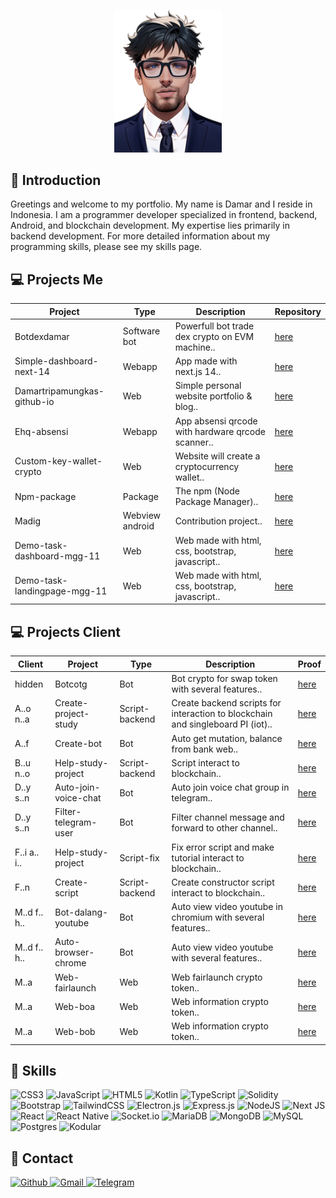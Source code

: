 <p align="center">
  <img alt="damartripamungkas" src="./public/profile.png" height="34%" width="34%">
</p>

## 📖 Introduction

Greetings and welcome to my portfolio. My name is Damar and I reside in Indonesia. I am a programmer developer specialized in frontend, backend, Android, and blockchain development. My expertise lies primarily in backend development. For more detailed information about my programming skills, please see my skills page.

## 💻 Projects Me

| Project                      | Type            | Description                                       | Repository                                                                |
| ---------------------------- | --------------- | ------------------------------------------------- | ------------------------------------------------------------------------- |
| Botdexdamar                  | Software bot    | Powerfull bot trade dex crypto on EVM machine..   | [here](https://github.com/damartripamungkas/botdexdamar)                  |
| Simple-dashboard-next-14     | Webapp          | App made with next.js 14..                        | [here](https://github.com/damartripamungkas/simple-dashboard-next-14)     |
| Damartripamungkas-github-io  | Web             | Simple personal website portfolio & blog..        | [here](https://github.com/damartripamungkas/damartripamungkas.github.io)  |
| Ehq-absensi                  | Webapp          | App absensi qrcode with hardware qrcode scanner.. | [here](https://github.com/damartripamungkas/ehq-absensi)                  |
| Custom-key-wallet-crypto     | Web             | Website will create a cryptocurrency wallet..     | [here](https://github.com/damartripamungkas/custom-key-wallet-crypto)     |
| Npm-package                  | Package         | The npm (Node Package Manager)..                  | [here](https://www.npmjs.com/~damartripamungkas)                          |
| Madig                        | Webview android | Contribution project..                            | [here](https://github.com/damartripamungkas/madig)                        |
| Demo-task-dashboard-mgg-11   | Web             | Web made with html, css, bootstrap, javascript..  | [here](https://github.com/damartripamungkas/demo-task-dashboard-mgg-11)   |
| Demo-task-landingpage-mgg-11 | Web             | Web made with html, css, bootstrap, javascript..  | [here](https://github.com/damartripamungkas/demo-task-landingpage-mgg-11) |

## 💻 Projects Client

| Client       | Project              | Type           | Description                                                                     | Proof             |
| ------------ | -------------------- | -------------- | ------------------------------------------------------------------------------- | ----------------- |
| hidden       | Botcotg              | Bot            | Bot crypto for swap token with several features..                               | [here](./LICENSE) |
| A..o n..a    | Create-project-study | Script-backend | Create backend scripts for interaction to blockchain and singleboard PI (iot).. | [here](./LICENSE) |
| A..f         | Create-bot           | Bot            | Auto get mutation, balance from bank web..                                      | [here](./LICENSE) |
| B..u n..o    | Help-study-project   | Script-backend | Script interact to blockchain..                                                 | [here](./LICENSE) |
| D..y s..n    | Auto-join-voice-chat | Bot            | Auto join voice chat group in telegram..                                        | [here](./LICENSE) |
| D..y s..n    | Filter-telegram-user | Bot            | Filter channel message and forward to other channel..                           | [here](./LICENSE) |
| F..i a.. i.. | Help-study-project   | Script-fix     | Fix error script and make tutorial interact to blockchain..                     | [here](./LICENSE) |
| F..n         | Create-script        | Script-backend | Create constructor script interact to blockchain..                              | [here](./LICENSE) |
| M..d f.. h.. | Bot-dalang-youtube   | Bot            | Auto view video youtube in chromium with several features..                     | [here](./LICENSE) |
| M..d f.. h.. | Auto-browser-chrome  | Bot            | Auto view video youtube with several features..                                 | [here](./LICENSE) |
| M..a         | Web-fairlaunch       | Web            | Web fairlaunch crypto token..                                                   | [here](./LICENSE) |
| M..a         | Web-boa              | Web            | Web information crypto token..                                                  | [here](./LICENSE) |
| M..a         | Web-bob              | Web            | Web information crypto token..                                                  | [here](./LICENSE) |

## 🧾 Skills

![CSS3](https://img.shields.io/badge/css3-%231572B6.svg?style=for-the-badge&logo=css3&logoColor=white) ![JavaScript](https://img.shields.io/badge/javascript-%23323330.svg?style=for-the-badge&logo=javascript&logoColor=%23F7DF1E) ![HTML5](https://img.shields.io/badge/html5-%23E34F26.svg?style=for-the-badge&logo=html5&logoColor=white) ![Kotlin](https://img.shields.io/badge/kotlin-%230095D5.svg?style=for-the-badge&logo=kotlin&logoColor=white) ![TypeScript](https://img.shields.io/badge/typescript-%23007ACC.svg?style=for-the-badge&logo=typescript&logoColor=white) ![Solidity](https://img.shields.io/badge/Solidity-%23363636.svg?style=for-the-badge&logo=solidity&logoColor=white) ![Bootstrap](https://img.shields.io/badge/bootstrap-%23563D7C.svg?style=for-the-badge&logo=bootstrap&logoColor=white) ![TailwindCSS](https://img.shields.io/badge/tailwindcss-%2338B2AC.svg?style=for-the-badge&logo=tailwind-css&logoColor=white) ![Electron.js](https://img.shields.io/badge/Electron-191970?style=for-the-badge&logo=Electron&logoColor=white) ![Express.js](https://img.shields.io/badge/express.js-%23404d59.svg?style=for-the-badge&logo=express&logoColor=%2361DAFB) ![NodeJS](https://img.shields.io/badge/node.js-6DA55F?style=for-the-badge&logo=node.js&logoColor=white) ![Next JS](https://img.shields.io/badge/Next-black?style=for-the-badge&logo=next.js&logoColor=white) ![React](https://img.shields.io/badge/react-%2320232a.svg?style=for-the-badge&logo=react&logoColor=%2361DAFB) ![React Native](https://img.shields.io/badge/react_native-%2320232a.svg?style=for-the-badge&logo=react&logoColor=%2361DAFB) ![Socket.io](https://img.shields.io/badge/Socket.io-black?style=for-the-badge&logo=socket.io&badgeColor=010101) ![MariaDB](https://img.shields.io/badge/MariaDB-003545?style=for-the-badge&logo=mariadb&logoColor=white) ![MongoDB](https://img.shields.io/badge/MongoDB-%234ea94b.svg?style=for-the-badge&logo=mongodb&logoColor=white) ![MySQL](https://img.shields.io/badge/mysql-%2300f.svg?style=for-the-badge&logo=mysql&logoColor=white) ![Postgres](https://img.shields.io/badge/postgres-%23316192.svg?style=for-the-badge&logo=postgresql&logoColor=white) ![Kodular](https://img.shields.io/badge/kodular-191970.svg?style=for-the-badge&logo=kodular&logoColor=white)

## 📝 Contact

<a href="https://github.com/damartripamungkas">
  <img alt="Github" src="https://img.shields.io/badge/github-191970.svg?style=for-the-badge&logo=github&logoColor=white">
</a>

<a href="mailto:damartripamungkas01@gmail.com">
  <img alt="Gmail" src="https://img.shields.io/badge/gmail-c71610.svg?style=for-the-badge&logo=github&logoColor=white">
</a>

<a href="https://t.me/damartripamungkas">
  <img alt="Telegram" src="https://img.shields.io/badge/telegram-2AABEE.svg?style=for-the-badge&logo=github&logoColor=white">
</a>
